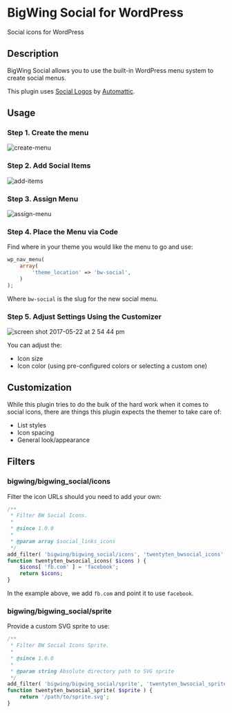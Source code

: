 # BigWing Social for WordPress

Social icons for WordPress

## Description 

BigWing Social allows you to use the built-in WordPress menu system to create social menus.

This plugin uses <a href="https://github.com/Automattic/social-logos">Social Logos</a> by <a href="https://github.com/Automattic">Automattic</a>.

## Usage

### Step 1. Create the menu

![create-menu](https://cloud.githubusercontent.com/assets/636521/26325511/ca46e742-3efc-11e7-832e-7e8d8fab4137.gif)

### Step 2. Add Social Items

![add-items](https://cloud.githubusercontent.com/assets/636521/26325584/1c5215de-3efd-11e7-8751-6a91d986eb3a.gif)

### Step 3. Assign Menu

![assign-menu](https://cloud.githubusercontent.com/assets/636521/26325638/56489628-3efd-11e7-9475-37c2a7371d16.gif)

### Step 4. Place the Menu via Code

Find where in your theme you would like the menu to go and use:

```php
wp_nav_menu( 
	array( 
		'theme_location' => 'bw-social',
	)
);
```

Where ```bw-social``` is the slug for the new social menu. 

### Step 5. Adjust Settings Using the Customizer

![screen shot 2017-05-22 at 2 54 44 pm](https://cloud.githubusercontent.com/assets/636521/26325937/a108a4a4-3efe-11e7-8f5b-cc66586404b9.png)

You can adjust the:
* Icon size
* Icon color (using pre-configured colors or selecting a custom one)

## Customization 

While this plugin tries to do the bulk of the hard work when it comes to social icons, there are things this plugin expects the themer to take care of:

* List styles 
* Icon spacing
* General look/appearance 

## Filters

### bigwing/bigwing_social/icons

Filter the icon URLs should you need to add your own:

```php
/**
 * Filter BW Social Icons.
 *
 * @since 1.0.0
 *
 * @param array $social_links_icons
 */
add_filter( 'bigwing/bigwing_social/icons', 'twentyten_bwsocial_icons' );
function twentyten_bwsocial_icons( $icons ) {
	$icons[ 'fb.com' ] = 'facebook';
	return $icons;
}
```

In the example above, we add ```fb.com``` and point it to use ```facebook```.

### bigwing/bigwing_social/sprite

Provide a custom SVG sprite to use:

```php
/**
 * Filter BW Social Icons Sprite.
 *
 * @since 1.0.0
 *
 * @param string Absolute directory path to SVG sprite
 */
add_filter( 'bigwing/bigwing_social/sprite', 'twentyten_bwsocial_sprite' );
function twentyten_bwsocial_sprite( $sprite ) {
	return '/path/to/sprite.svg';
}
```
